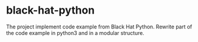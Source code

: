 # black-hat-python

The project implement code example from Black Hat Python. Rewrite part of the code example in python3 and in a modular structure.
